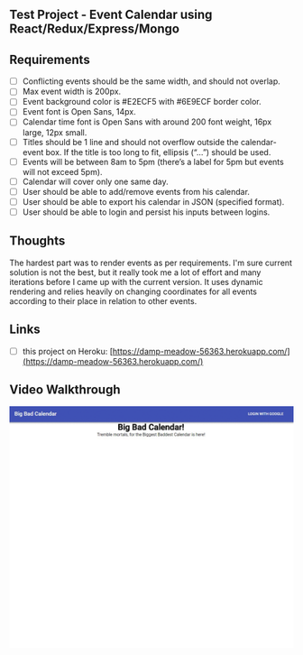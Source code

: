 ## Test Project - Event Calendar using React/Redux/Express/Mongo

## Requirements
- [ ] Conflicting events should be the same width, and should not overlap.
- [ ] Max event width is 200px.
- [ ] Event background color is #E2ECF5 with #6E9ECF border color.
- [ ] Event font is Open Sans, 14px.
- [ ] Calendar time font is Open Sans with around 200 font weight, 16px large, 12px small.
- [ ] Titles should be 1 line and should not overflow outside the calendar-event box. If the title is too long to fit, ellipsis (“…”) should be used.
- [ ] Events will be between 8am to 5pm (there’s a label for 5pm but events will not exceed 5pm).
- [ ] Calendar will cover only one same day.
- [ ] User should be able to add/remove events from his calendar.
- [ ] User should be able to export his calendar in JSON (specified format).
- [ ] User should be able to login and persist his inputs between logins.

## Thoughts
The hardest part was to render events as per requirements. I'm sure current solution is not the best, but it really took me a lot of effort and many iterations before I came up with the current version. It uses dynamic rendering and relies heavily on changing coordinates for all events according to their place in relation to other events.

## Links
- [ ] this project on Heroku: [https://damp-meadow-56363.herokuapp.com/](https://damp-meadow-56363.herokuapp.com/)

## Video Walkthrough
![](https://github.com/gurugumawaru/TASK__Calendar/blob/master/Test__Event-Calendar.gif)
